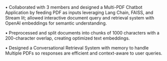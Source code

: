 •	Collaborated with 3 members and designed a Multi-PDF Chatbot Application by feeding PDF as inputs leveraging Lang Chain, FAISS, and Stream lit; allowed interactive document query and retrieval system with OpenAI embeddings for semantic understanding.

•	Preprocessed and split documents into chunks of 1000 characters with a 200-character overlap, creating optimized text embeddings.

•	Designed a Conversational Retrieval System with memory to handle Multiple PDFs so responses are efficient and context-aware to user queries.


